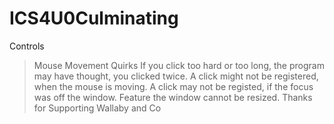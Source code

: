 # ICS4U0Culminating
Controls
> Mouse Movement
Quirks
> If you click too hard or too long, the program may have thought, you clicked twice.
> A click might not be registered, when the mouse is moving.
> A click may not be registed, if the focus was off the window. 
Feature
> the window cannot be resized.
Thanks for Supporting Wallaby and Co
